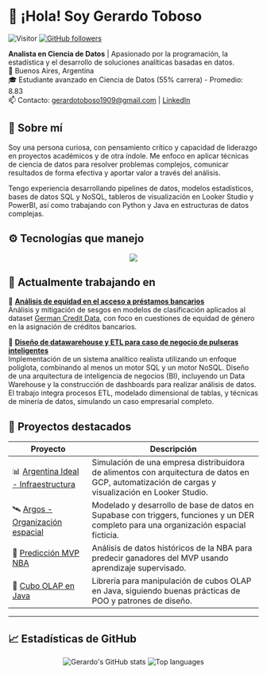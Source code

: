 # 👋 ¡Hola! Soy Gerardo Toboso

![Visitor](https://visitor-badge.laobi.icu/badge?page_id=Gerardo1909.repoName)
[![GitHub followers](https://img.shields.io/github/followers/Gerardo1909.svg?style=social&label=Follow)](https://github.com/Gerardo1909?tab=followers)

**Analista en Ciencia de Datos** | Apasionado por la programación, la estadística y el desarrollo de soluciones analíticas basadas en datos.  
📍 Buenos Aires, Argentina  
🎓 Estudiante avanzado en Ciencia de Datos (55% carrera) - Promedio: 8.83  
📫 Contacto: [gerardotoboso1909@gmail.com](mailto:gerardotoboso1909@gmail.com) | [LinkedIn](https://www.linkedin.com/in/gerardo-toboso-512a48290/)

## 🧠 Sobre mí

Soy una persona curiosa, con pensamiento crítico y capacidad de liderazgo en proyectos académicos y de otra índole. Me enfoco en aplicar técnicas de ciencia de datos para resolver problemas complejos, 
comunicar resultados de forma efectiva y aportar valor a través del análisis.  

Tengo experiencia desarrollando pipelines de datos, modelos estadísticos, bases de datos SQL y NoSQL, tableros de visualización en Looker Studio y PowerBI, así como trabajando con Python y Java en estructuras de datos complejas.

## ⚙️ Tecnologías que manejo

<p align="center">
  <a href="https://skillicons.dev">
    <img src="https://skillicons.dev/icons?i=python,java,git,docker,gcp,mysql,postgres,mongodb,redis,supabase,scikitlearn,latex&perline=6" />
  </a>
</p>

## 🚧 Actualmente trabajando en

📌 **[Análisis de equidad en el acceso a préstamos bancarios](https://github.com/Gerardo1909/tpfinal_equidad.git)**  
Análisis y mitigación de sesgos en modelos de clasificación aplicados al dataset [German Credit Data](https://archive.ics.uci.edu/dataset/144/statlog+german+credit+data), con foco en cuestiones de equidad de género en la asignación de créditos
bancarios.

📌 **[Diseño de datawarehouse y ETL para caso de negocio de pulseras inteligentes](https://github.com/Gerardo1909/tp_final_pulseras_inteligentes.git)**  
Implementación de un sistema analítico realista utilizando un enfoque políglota, combinando al menos un motor SQL y un motor NoSQL. Diseño de una arquitectura de inteligencia de negocios (BI), incluyendo un Data Warehouse y la construcción de dashboards para realizar análisis de datos. El trabajo integra procesos ETL, modelado dimensional de tablas, y técnicas de minería de datos, simulando un caso empresarial completo.


## 🌟 Proyectos destacados

| Proyecto | Descripción |
|---------|-------------|
| 📊 [Argentina Ideal - Infraestructura](https://github.com/Gerardo1909/Argentina_Ideal_Infra) | Simulación de una empresa distribuidora de alimentos con arquitectura de datos en GCP, automatización de cargas y visualización en Looker Studio. |
| 🛰️ [Argos - Organización espacial](https://github.com/Gerardo1909/argos_SQL_tpFinal) | Modelado y desarrollo de base de datos en Supabase con triggers, funciones y un DER completo para una organización espacial ficticia. |
| 🏀 [Predicción MVP NBA](https://github.com/Gerardo1909/proyecto_nba_mvp) | Análisis de datos históricos de la NBA para predecir ganadores del MVP usando aprendizaje supervisado. |
| 🧊 [Cubo OLAP en Java](https://github.com/Gerardo1909/CuboOLAP_Java) | Librería para manipulación de cubos OLAP en Java, siguiendo buenas prácticas de POO y patrones de diseño. |

---

## 📈 Estadísticas de GitHub

<p align="center">
  <img src="https://github-readme-stats.vercel.app/api?username=Gerardo1909&show_icons=true&include_all_commits=true&theme=tokyonight" alt="Gerardo's GitHub stats" />
  <img src="https://github-readme-stats.vercel.app/api/top-langs/?username=Gerardo1909&layout=compact&theme=tokyonight" alt="Top languages" />
</p>
